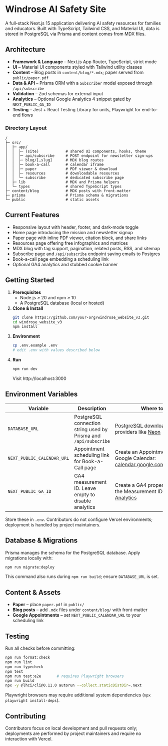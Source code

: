 # Windrose AI Safety Site

A full-stack Next.js 15 application delivering AI safety resources for families and educators. Built with TypeScript, Tailwind CSS, and Material UI, data is stored in PostgreSQL via Prisma and content comes from MDX files.

## Architecture

- **Framework & Language** – Next.js App Router, TypeScript, strict mode
- **UI** – Material UI components styled with Tailwind utility classes
- **Content** – Blog posts in `content/blog/*.mdx`; paper served from `public/paper.pdf`
- **Data & API** – Prisma ORM with a `Subscriber` model exposed through `/api/subscribe`
- **Validation** – Zod schemas for external input
- **Analytics** – Optional Google Analytics 4 snippet gated by `NEXT_PUBLIC_GA_ID`
- **Testing** – Jest + React Testing Library for units, Playwright for end-to-end flows

### Directory Layout

```
/
├─ src/
│  ├─ app/
│  │  ├─ (site)            # shared UI components, hooks, theme
│  │  ├─ api/subscribe     # POST endpoint for newsletter sign-ups
│  │  ├─ blog/[…slug]      # MDX blog routes
│  │  ├─ book-a-call       # calendar iframe
│  │  ├─ paper             # PDF viewer & download
│  │  ├─ resources         # downloadable resources
│  │  └─ subscribe         # dedicated subscribe page
│  ├─ lib                  # MDX and Prisma helpers
│  └─ types                # shared TypeScript types
├─ content/blog            # MDX posts with front-matter
├─ prisma                  # Prisma schema & migrations
└─ public                  # static assets
```

## Current Features

- Responsive layout with header, footer, and dark-mode toggle
- Home page introducing the mission and newsletter signup
- Paper page with inline PDF viewer, citation block, and share links
- Resources page offering free infographics and matrices
- MDX blog with tag support, pagination, related posts, RSS, and sitemap
- Subscribe page and `/api/subscribe` endpoint saving emails to Postgres
- Book-a-call page embedding a scheduling link
- Optional GA4 analytics and stubbed cookie banner

## Getting Started

1. **Prerequisites**
   - Node.js ≥ 20 and npm ≥ 10
   - A PostgreSQL database (local or hosted)
2. **Clone & Install**
   ```bash
   git clone https://github.com/your-org/windrose_website_v3.git
   cd windrose_website_v3
   npm install
   ```
3. **Environment**
   ```bash
   cp .env.example .env
   # edit .env with values described below
   ```
4. **Run**
   ```bash
   npm run dev
   ```
   Visit http://localhost:3000

## Environment Variables

| Variable                   | Description                                                      | Where to get                                                                                                                    |
| -------------------------- | ---------------------------------------------------------------- | ------------------------------------------------------------------------------------------------------------------------------- |
| `DATABASE_URL`             | PostgreSQL connection string used by Prisma and `/api/subscribe` | [PostgreSQL downloads](https://www.postgresql.org/download/) or hosted providers like [Neon](https://neon.tech)                 |
| `NEXT_PUBLIC_CALENDAR_URL` | Appointment scheduling link for Book-a-Call page                 | Create an Appointment Schedule in Google Calendar: [calendar.google.com/appointments](https://calendar.google.com/appointments) |
| `NEXT_PUBLIC_GA_ID`        | GA4 measurement ID. Leave empty to disable analytics             | Create a GA4 property and copy the Measurement ID from [Google Analytics](https://analytics.google.com/)                        |

Store these in `.env`. Contributors do not configure Vercel environments; deployment is handled by project maintainers.

## Database & Migrations

Prisma manages the schema for the PostgreSQL database. Apply migrations locally with:

```bash
npm run migrate:deploy
```

This command also runs during `npm run build`; ensure `DATABASE_URL` is set.

## Content & Assets

- **Paper** – place `paper.pdf` in `public/`
- **Blog posts** – add `.mdx` files under `content/blog/` with front-matter
- **Google Appointments** – set `NEXT_PUBLIC_CALENDAR_URL` to your scheduling link

## Testing

Run all checks before committing:

```bash
npm run format:check
npm run lint
npm run typecheck
npm test
npm run test:e2e       # requires Playwright browsers
npm run build
npx -y @lhci/cli@0.11.0 autorun --collect.staticDistDir=.next
```

Playwright browsers may require additional system dependencies (`npx playwright install-deps`).

## Contributing

Contributors focus on local development and pull requests only; deployments are performed by project maintainers and require no interaction with Vercel.
